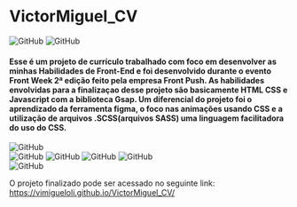 # VictorMiguel_CV


![GitHub](https://img.shields.io/github/license/vimigueloli/VictorMiguel_CV?color=brigthgreen&style=plastic) ![GitHub](https://img.shields.io/badge/status-finalizado-brigthgreen?style=plastic) <br/>

#### Esse é um projeto de currículo trabalhado com foco em desenvolver as minhas Habilidades de Front-End e foi desenvolvido durante o evento Front Week 2ª edição feito pela empresa Front Push. As habilidades envolvidas para a finalizaçao desse projeto são basicamente HTML CSS e Javascript com a biblioteca Gsap. Um diferencial do projeto foi o aprendizado da ferramenta figma, o foco nas animações usando CSS e a utilização de arquivos .SCSS(arquivos SASS) uma linguagem facilitadora do uso do CSS.

![GitHub](https://img.shields.io/badge/dependency-gsap-4e8dec?style=plastic)
<br/>
![GitHub](https://img.shields.io/badge/linguagens-javascript-e48436?style=plastic)
![GitHub](https://img.shields.io/badge/-HTML5-e48436?style=plastic)
![GitHub](https://img.shields.io/badge/-CSS3-e48436?style=plastic)
![GitHub](https://img.shields.io/badge/-SASS-e48436?style=plastic)
<br/>
![GitHub](https://img.shields.io/badge/fonts-Roboto-2cf979?style=plastic)

O projeto finalizado pode ser acessado no seguinte link:
https://vimigueloli.github.io/VictorMiguel_CV/
